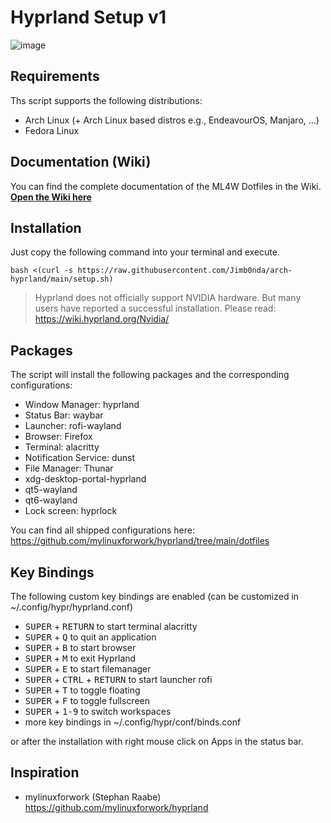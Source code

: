 # Hyprland Setup v1

![image](https://github.com/mylinuxforwork/hyprland/assets/145253254/0e6b3bcd-7b60-4d11-a7c4-7fc3ad708adf)


## Requirements

Ths script supports the following distributions:
* Arch Linux (+ Arch Linux based distros e.g., EndeavourOS, Manjaro, ...)
* Fedora Linux

## Documentation (Wiki)

You can find the complete documentation of the ML4W Dotfiles in the Wiki. <b>[Open the Wiki here](https://github.com/mylinuxforwork/hyprland/wiki)</b>

## Installation

Just copy the following command into your terminal and execute.

```
bash <(curl -s https://raw.githubusercontent.com/Jimb0nda/arch-hyprland/main/setup.sh)
```

> Hyprland does not officially support NVIDIA hardware. But many users have reported a successful installation. Please read: https://wiki.hyprland.org/Nvidia/

## Packages

The script will install the following packages and the corresponding configurations:

- Window Manager: hyprland 
- Status Bar: waybar 
- Launcher: rofi-wayland 
- Browser: Firefox
- Terminal: alacritty 
- Notification Service: dunst 
- File Manager: Thunar
- xdg-desktop-portal-hyprland 
- qt5-wayland 
- qt6-wayland 
- Lock screen: hyprlock

You can find all shipped configurations here: https://github.com/mylinuxforwork/hyprland/tree/main/dotfiles

## Key Bindings

The following custom key bindings are enabled (can be customized in ~/.config/hypr/hyprland.conf)

- <kbd>SUPER</kbd> + <kbd>RETURN</kbd> to start terminal alacritty
- <kbd>SUPER</kbd> + <kbd>Q</kbd> to quit an application
- <kbd>SUPER</kbd> + <kbd>B</kbd> to start browser
- <kbd>SUPER</kbd> + <kbd>M</kbd> to exit Hyprland
- <kbd>SUPER</kbd> + <kbd>E</kbd> to start filemanager
- <kbd>SUPER</kbd></kbd> + <kbd>CTRL</kbd> + <kbd>RETURN</kbd> to start launcher rofi
- <kbd>SUPER</kbd> + <kbd>T</kbd> to toggle floating
- <kbd>SUPER</kbd> + <kbd>F</kbd> to toggle fullscreen
- <kbd>SUPER</kbd> + <kbd>1-9</kbd> to switch workspaces
- more key bindings in ~/.config/hypr/conf/binds.conf

or after the installation with right mouse click on Apps in the status bar.

## Inspiration

- mylinuxforwork (Stephan Raabe) https://github.com/mylinuxforwork/hyprland
